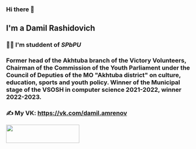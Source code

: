 ### Hi there 👋

## I'm a Damil Rashidovich ##

### 👨‍🎓 I'm studdent of *SPbPU* ###
### Former head of the Akhtuba branch of the Victory Volunteers, Chairman of the Commission of the Youth Parliament under the Council of Deputies of the MO "Akhtuba district" on culture, education, sports and youth policy. Winner of the Municipal stage of the VSOSH in computer science 2021-2022, winner 2022-2023. ###

### &#9997; My VK: https://vk.com/damil.amrenov ###
<img src="https://drive.google.com/file/d/1fzO9_Z9ZlqdWpCuY-Q7xlvVJY6E0ydeV/view?usp=drive_link" width="200" height="50"/>
